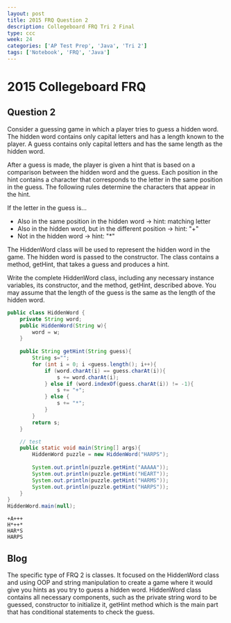```yaml
---
layout: post
title: 2015 FRQ Question 2
description: Collegeboard FRQ Tri 2 Final
type: ccc
week: 24
categories: ['AP Test Prep', 'Java', 'Tri 2']
tags: ['Notebook', 'FRQ', 'Java']
---
```


# 2015 Collegeboard FRQ
## Question 2
Consider a guessing game in which a player tries to guess a hidden word. The hidden word contains only capital letters and has a length known to the player. A guess contains only capital letters and has the same length as the hidden word.

After a guess is made, the player is given a hint that is based on a comparison between the hidden word and the guess. Each position in the hint contains a character that corresponds to the letter in the same position in the guess. The following rules determine the characters that appear in the hint.

If the letter in the guess is...
- Also in the same position in the hidden word -> hint: matching letter
- Also in the hidden word, but in the different position -> hint: "+"
- Not in the hidden word -> hint: "*"

The HiddenWord class will be used to represent the hidden word in the game. The hidden word is passed to the constructor. The class contains a method, getHint, that takes a guess and produces a hint.

Write the complete HiddenWord class, including any necessary instance variables, its constructor, and the method, getHint, described above. You may assume that the length of the guess is the same as the length of the hidden word.


```java
public class HiddenWord {
    private String word;
    public HiddenWord(String w){
        word = w;
    }
    
    public String getHint(String guess){
        String s="";
        for (int i = 0; i <guess.length(); i++){
            if (word.charAt(i) == guess.charAt(i)){
                s += word.charAt(i);
            } else if (word.indexOf(guess.charAt(i)) != -1){
                s += "+";
            } else {
                s += "*";
            }
        }
        return s;
    }

    // test
    public static void main(String[] args){
        HiddenWord puzzle = new HiddenWord("HARPS");
        
        System.out.println(puzzle.getHint("AAAAA"));
        System.out.println(puzzle.getHint("HEART"));
        System.out.println(puzzle.getHint("HARMS"));
        System.out.println(puzzle.getHint("HARPS"));
    }
}
HiddenWord.main(null);
```

    +A+++
    H*++*
    HAR*S
    HARPS


## Blog
The specific type of FRQ 2 is classes. It focused on the HiddenWord class and using OOP and string manipulation to create a game where it would give you hints as you try to guess a hidden word. HiddenWord class contains all necessary components, such as the private string word to be guessed, constructor to initialize it, getHint method which is the main part that has conditional statements to check the guess. 
